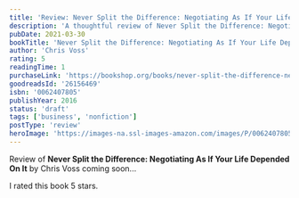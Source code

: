 ```yaml
---
title: 'Review: Never Split the Difference: Negotiating As If Your Life Depended On It'
description: 'A thoughtful review of Never Split the Difference: Negotiating As If Your Life Depended On It by Chris Voss'
pubDate: 2021-03-30
bookTitle: 'Never Split the Difference: Negotiating As If Your Life Depended On It'
author: 'Chris Voss'
rating: 5
readingTime: 1
purchaseLink: 'https://bookshop.org/books/never-split-the-difference-negotiating-as-if-your-life-depended-on-it/9780062407801'
goodreadsId: '26156469'
isbn: '0062407805'
publishYear: 2016
status: 'draft'
tags: ['business', 'nonfiction']
postType: 'review'
heroImage: 'https://images-na.ssl-images-amazon.com/images/P/0062407805.01.L.jpg'
---
```


Review of **Never Split the Difference: Negotiating As If Your Life Depended On It** by Chris Voss coming soon...

I rated this book 5 stars.